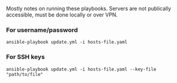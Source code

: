 Mostly notes on running these playbooks. Servers are not publically accessible, must be done locally or over VPN.

### For username/password
```
ansible-playbook update.yml -i hosts-file.yaml
```

### For SSH keys
```
ansible-playbook update.yml -i hosts-file.yaml --key-file "path/to/file"
```
